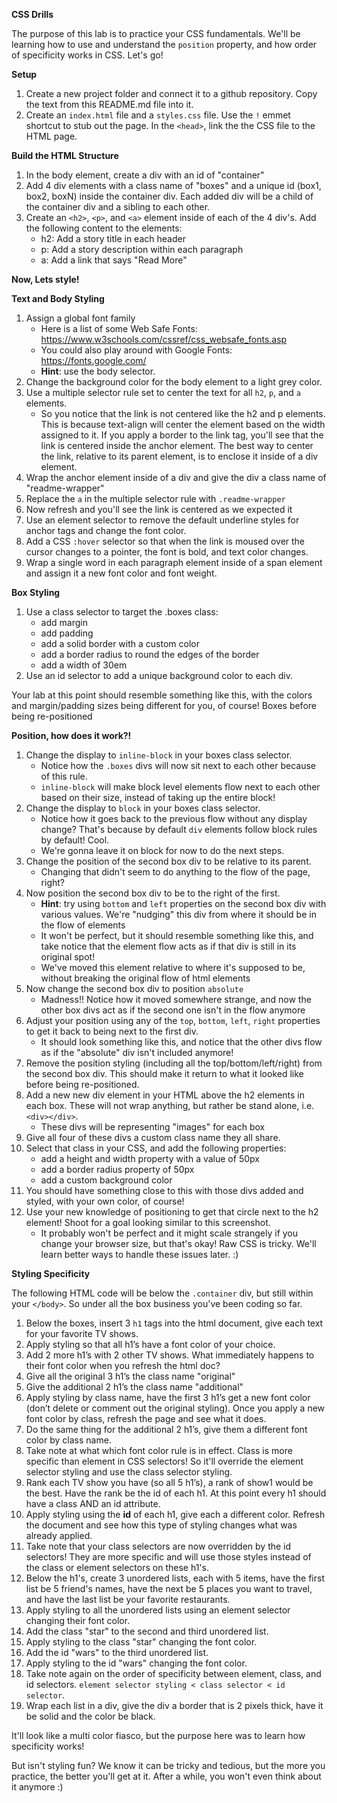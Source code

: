 **CSS Drills**

The purpose of this lab is to practice your CSS fundamentals. We'll be learning how to use and understand the `position` property, and how order of specificity works in CSS. Let's go!

**Setup**

1. Create a new project folder and connect it to a github repository. Copy the text from this README.md file into it.
2. Create an `index.html` file and a `styles.css` file.
Use the `!` emmet shortcut to stub out the page.
In the `<head>`, link the the CSS file to the HTML page.

**Build the HTML Structure**

1. In the body element, create a div with an id of "container"
2. Add 4 div elements with a class name of "boxes" and a unique id (box1, box2, boxN) inside the container div. Each added div will be a child of the container div and a sibling to each other.
3. Create an `<h2>`, `<p>`, and `<a>` element inside of each of the 4 div's. Add the following content to the elements:
    * h2: Add a story title in each header
    * p: Add a story description within each paragraph
    * a: Add a link that says "Read More"

**Now, Lets style!**

**Text and Body Styling**

1. Assign a global font family
    * Here is a list of some Web Safe Fonts: https://www.w3schools.com/cssref/css_websafe_fonts.asp
    * You could also play around with Google Fonts: https://fonts.google.com/
    * **Hint**: use the body selector.
2. Change the background color for the body element to a light grey color.
3. Use a multiple selector rule set to center the text for all `h2`, `p`, and `a` elements.
    * So you notice that the link is not centered like the h2 and p elements. This is because text-align will center the element based on the width assigned to it. If you apply a border to the link tag, you'll see that the link is centered inside the anchor element. The best way to center the link, relative to its parent element, is to enclose it inside of a div element.
4. Wrap the anchor element inside of a div and give the div a class name of "readme-wrapper"
5. Replace the `a` in the multiple selector rule with `.readme-wrapper`
6. Now refresh and you'll see the link is centered as we expected it
7. Use an element selector to remove the default underline styles for anchor tags and change the font color.
8. Add a CSS `:hover` selector so that when the link is moused over the cursor changes to a pointer, the font is bold, and text color changes.
9. Wrap a single word in each paragraph element inside of a span element and assign it a new font color and font weight.

**Box Styling**

1. Use a class selector to target the .boxes class:
    * add margin
    * add padding
    * add a solid border with a custom color
    * add a border radius to round the edges of the border
    * add a width of 30em
2. Use an id selector to add a unique background color to each div. 

Your lab at this point should resemble something like this, with the colors and margin/padding sizes being different for you, of course! Boxes before being re-positioned

**Position, how does it work?!**

1. Change the display to `inline-block` in your boxes class selector.
    * Notice how the `.boxes` divs will now sit next to each other because of this rule.
    * `inline-block` will make block level elements flow next to each other based on their size, instead of taking up the entire block!
2. Change the display to `block` in your boxes class selector.
    * Notice how it goes back to the previous flow without any display change? That's because by default `div` elements follow block rules by default! Cool.
    * We're gonna leave it on block for now to do the next steps.
3. Change the position of the second box div to be relative to its parent.
    * Changing that didn't seem to do anything to the flow of the page, right?
4. Now position the second box div to be to the right of the first.
    * **Hint**: try using `bottom` and `left` properties on the second box div with various values. We're "nudging" this div from where it should be in the flow of elements
    * It won't be perfect, but it should resemble something like this, and take notice that the element flow acts as if that div is still in its original spot!
    * We've moved this element relative to where it's supposed to be, without breaking the original flow of html elements
5. Now change the second box div to position `absolute`
    * Madness!! Notice how it moved somewhere strange, and now the other box divs act as if the second one isn't in the flow anymore
6. Adjust your position using any of the `top`, `bottom`, `left`, `right` properties to get it back to being next to the first div.
    * It should look something like this, and notice that the other divs flow as if the "absolute" div isn't included anymore!
7. Remove the position styling (including all the top/bottom/left/right) from the second box div. This should make it return to what it looked like before being re-positioned.
8. Add a new new div element in your HTML above the h2 elements in each box. These will not wrap anything, but rather be stand alone, i.e. `<div></div>`.
    * These divs will be representing "images" for each box
9. Give all four of these divs a custom class name they all share.
10. Select that class in your CSS, and add the following properties:
    * add a height and width property with a value of 50px
    * add a border radius property of 50px
    * add a custom background color
11. You should have something close to this with those divs added and styled, with your own color, of course!
12. Use your new knowledge of positioning to get that circle next to the h2 element! Shoot for a goal looking similar to this screenshot.
    * It probably won't be perfect and it might scale strangely if you change your browser size, but that's okay! Raw CSS is tricky. We'll learn better ways to handle these issues later. :)

**Styling Specificity**

The following HTML code will be below the `.container` div, but still within your `</body>`. So under all the box business you've been coding so far.

1. Below the boxes, insert 3 `h1` tags into the html document, give each text for your favorite TV shows.
2. Apply styling so that all h1’s have a font color of your choice.
3. Add 2 more h1’s with 2 other TV shows. What immediately happens to their font color when you refresh the html doc?
4. Give all the original 3 h1’s the class name "original"
5. Give the additional 2 h1’s the class name "additional"
6. Apply styling by class name, have the first 3 h1’s get a new font color (don’t delete or comment out the original styling). Once you apply a new font color by class, refresh the page and see what it does.
7. Do the same thing for the additional 2 h1’s, give them a different font color by class name.
8. Take note at what which font color rule is in effect. Class is more specific than element in CSS selectors! So it'll override the element selector styling and use the class selector styling.
9. Rank each TV show you have (so all 5 h1’s), a rank of show1 would be the best. Have the rank be the id of each h1. At this point every h1 should have a class AND an id attribute.
10. Apply styling using the **id** of each h1, give each a different color. Refresh the document and see how this type of styling changes what was already applied.
11. Take note that your class selectors are now overridden by the id selectors! They are more specific and will use those styles instead of the class or element selectors on these h1's.
12. Below the h1's, create 3 unordered lists, each with 5 items, have the first list be 5 friend's names, have the next be 5 places you want to travel, and have the last list be your favorite restaurants.
13. Apply styling to all the unordered lists using an element selector changing their font color.
14. Add the class "star" to the second and third unordered list.
15. Apply styling to the class "star" changing the font color.
16. Add the id "wars" to the third unordered list.
17. Apply styling to the id "wars" changing the font color.
18. Take note again on the order of specificity between element, class, and id selectors. `element selector styling < class selector < id selector`.
19. Wrap each list in a div, give the div a border that is 2 pixels thick, have it be solid and the color be black.

It'll look like a multi color fiasco, but the purpose here was to learn how specificity works!

But isn't styling fun? We know it can be tricky and tedious, but the more you practice, the better you'll get at it. After a while, you won't even think about it anymore :)